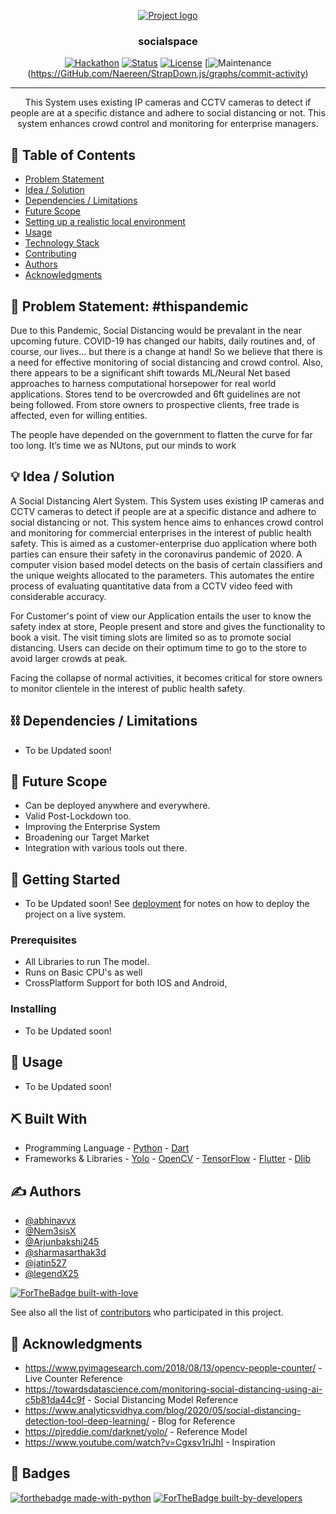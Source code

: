 <p align="center">
  <a href="" rel="noopener">
 <img src="https://i.imgur.com/AZ2iWek.png" alt="Project logo"></a>
</p>
<h3 align="center">socialspace</h3>


<div align="center">


  [![Hackathon](https://img.shields.io/badge/hackathon-name-orange.svg)](https://hacknu2-0.github.io/) 
  [![Status](https://img.shields.io/badge/status-active-success.svg)]() 
  [![License](https://img.shields.io/badge/license-MIT-blue.svg)](LICENSE.md)
  [![Maintenance](https://img.shields.io/badge/Maintained%3F-yes-green.svg)(https://GitHub.com/Naereen/StrapDown.js/graphs/commit-activity)


</div>


---


<p align="center"> This System uses existing IP cameras and CCTV cameras to detect if people are at a specific distance and adhere to social distancing or not. This system enhances crowd control and monitoring for enterprise managers.
    <br> 
</p>

## 📝 Table of Contents
- [Problem Statement](#problem_statement)
- [Idea / Solution](#idea)
- [Dependencies / Limitations](#limitations)
- [Future Scope](#future_scope)
- [Setting up a realistic local environment](#getting_started)
- [Usage](#usage)
- [Technology Stack](#tech_stack)
- [Contributing](../CONTRIBUTING.md)
- [Authors](#authors)
- [Acknowledgments](#acknowledgments)

## 🧐 Problem Statement: #thispandemic <a name = "problem_statement"></a>
Due to this Pandemic, Social Distancing would be prevalant in the near upcoming future. COVID-19 has changed our habits, daily routines and, of course, our lives... but there is a change at hand! So we believe that there is a need for effective monitoring of social distancing and crowd control. Also, there appears to be a significant shift towards ML/Neural Net based approaches to harness computational horsepower for real world applications. Stores tend to be overcrowded and 6ft guidelines are not being followed. From store owners to prospective clients, free trade is affected, even for willing entities.

The people have depended on the government to flatten the curve for far too long.
It’s time we as NUtons, put our minds to work



## 💡 Idea / Solution <a name = "idea"></a>
A Social Distancing Alert System. This System uses existing IP cameras and CCTV cameras to detect if people are at a specific distance and adhere to social distancing or not. This system hence aims to enhances crowd control and monitoring for commercial enterprises in the interest of public health safety. This is aimed as a customer-enterprise duo application where both parties can ensure their safety in the coronavirus pandemic of 2020. A computer vision based model detects on the basis of certain classifiers and the unique weights allocated to the parameters. This automates the entire process of evaluating quantitative data from a CCTV video feed with considerable accuracy.

For Customer's point of view our Application entails the user to know the safety index at store, People present and store and gives the functionality to book a visit. The visit timing slots are limited so as to promote social distancing. Users can decide on their optimum time to go to the store to avoid larger crowds at peak.

Facing the collapse of normal activities, it becomes critical for store owners to monitor clientele in the interest of public health safety.


## ⛓️ Dependencies / Limitations <a name = "limitations"></a>
- To be Updated soon!

## 🚀 Future Scope <a name = "future_scope"></a>
- Can be deployed anywhere and everywhere.
- Valid Post-Lockdown too.
- Improving the Enterprise System
- Broadening our Target Market
- Integration with various tools out there.


## 🏁 Getting Started <a name = "getting_started"></a>
- To be Updated soon!
 See [deployment](#deployment) for notes on how to deploy the project on a live system.

### Prerequisites
- All Libraries to run The model.
- Runs on Basic CPU's as well
- CrossPlatform Support for both IOS and Android, 


### Installing
- To be Updated soon!


## 🎈 Usage <a name="usage"></a>
- To be Updated soon!


## ⛏️ Built With <a name = "tech_stack"></a>
- Programming Language - [Python](https://www.python.org/)
                       - [Dart](https://dart.dev/)
- Frameworks & Libraries - [Yolo](https://pjreddie.com/darknet/yolo/)
                         - [OpenCV](https://opencv.org/)
                         - [TensorFlow](https://www.tensorflow.org/)
                         - [Flutter](https://flutter.dev/)
                         - [Dlib](https://pypi.org/project/dlib/)


## ✍️ Authors <a name = "authors"></a>
- [@abhinavvx](https://github.com/abhinavvx) 
- [@Nem3sisX](https://github.com/Nem3sisX)
- [@Arjunbakshi245](https://github.com/Arjunbakshi245)
- [@sharmasarthak3d](https://github.com/sharmasarthak3d)
- [@jatin527](https://github.com/jatin527) 
- [@legendX25](https://github.com/legendx25)

[![ForTheBadge built-with-love](http://ForTheBadge.com/images/badges/built-with-love.svg)](https://GitHub.com/Naereen/)


See also all 
the list of [contributors](https://github.com/kylelobo/The-Documentation-Compendium/contributors) 
who participated in this project.

## 🎉 Acknowledgments <a name = "acknowledgments"></a>
- https://www.pyimagesearch.com/2018/08/13/opencv-people-counter/ - Live Counter Reference
- https://towardsdatascience.com/monitoring-social-distancing-using-ai-c5b81da44c9f - Social Distancing Model Reference
- https://www.analyticsvidhya.com/blog/2020/05/social-distancing-detection-tool-deep-learning/ - Blog for Reference
- https://pjreddie.com/darknet/yolo/ - Reference Model
- https://www.youtube.com/watch?v=Cgxsv1riJhI - Inspiration

## 🎉 Badges <a name = "badges"></a>
[![forthebadge made-with-python](http://ForTheBadge.com/images/badges/made-with-python.svg)](https://www.python.org/)
[![ForTheBadge built-by-developers](http://ForTheBadge.com/images/badges/built-by-developers.svg)](https://GitHub.com/Naereen/)
